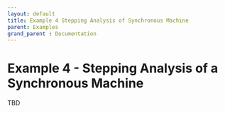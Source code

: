 ```yaml
---
layout: default
title: Example 4 Stepping Analysis of Synchronous Machine
parent: Examples
grand_parent : Documentation
---
```


# Example 4 \- Stepping Analysis of a Synchronous Machine

TBD

